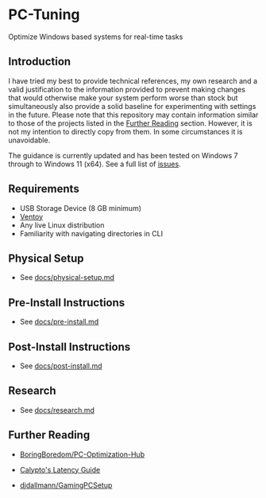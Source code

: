 # PC-Tuning

Optimize Windows based systems for real-time tasks

## Introduction

I have tried my best to provide technical references, my own research and a valid justification to the information provided to prevent making changes that would otherwise make your system perform worse than stock but simultaneously also provide a solid baseline for experimenting with settings in the future. Please note that this repository may contain information similar to those of the projects listed in the [Further Reading](#further-reading) section. However, it is not my intention to directly copy from them. In some circumstances it is unavoidable.

The guidance is currently updated and has been tested on Windows 7 through to Windows 11 (x64). See a full list of [issues](https://github.com/amitxv/PC-Tuning/issues).

## Requirements

- USB Storage Device (8 GB minimum)
- [Ventoy](https://github.com/ventoy/Ventoy)
- Any live Linux distribution
- Familiarity with navigating directories in CLI

## Physical Setup

- See [docs/physical-setup.md](/docs/physical-setup.md)

## Pre-Install Instructions

- See [docs/pre-install.md](/docs/pre-install.md)

## Post-Install Instructions

- See [docs/post-install.md](/docs/post-install.md)

## Research

- See [docs/research.md](/docs/research.md)

## Further Reading

- [BoringBoredom/PC-Optimization-Hub](https://github.com/BoringBoredom/PC-Optimization-Hub)

- [Calypto's Latency Guide](https://docs.google.com/document/d/1c2-lUJq74wuYK1WrA_bIvgb89dUN0sj8-hO3vqmrau4)

- [djdallmann/GamingPCSetup](https://github.com/djdallmann/GamingPCSetup)
